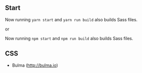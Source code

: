 ## Start
Now running `yarn start` and `yarn run build` also builds Sass files.

or

Now running `npm start` and `npm run build` also builds Sass files.

## CSS
- Bulma (http://bulma.io)